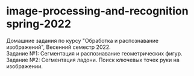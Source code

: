 # image-processing-and-recognition spring-2022

Домашние задания по курсу "Обработка и распознавание изображений", Весенний семестр 2022.  
Задание №1: Сегментация и распознавание геометрических фигур.  
Задание №2: Сегментация ладони. Поиск ключевых точек руки на изображении.
